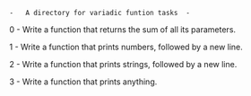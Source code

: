 	-	A directory for variadic funtion tasks	-

0	-	Write a function that returns the sum of all its parameters.

1	-	Write a function that prints numbers, followed by a new line.

2	-	Write a function that prints strings, followed by a new line.

3	-	Write a function that prints anything.

